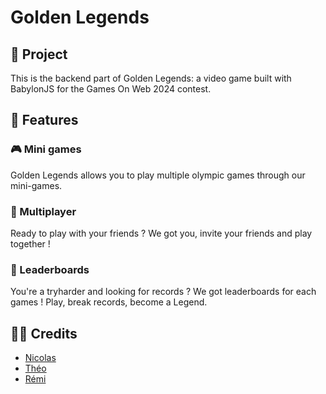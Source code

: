 # Golden Legends

## 🚀 Project
This is the backend part of Golden Legends: a video game built with BabylonJS for the Games On Web 2024 contest.

## 🧬 Features

### 🎮 Mini games
Golden Legends allows you to play multiple olympic games through our mini-games. 

### 👥 Multiplayer
Ready to play with your friends ? We got you, invite your friends and play together !

### 🥇 Leaderboards
You're a tryharder and looking for records ? We got leaderboards for each games ! Play, break records, become a Legend.

## 🧑‍💻 Credits
- [Nicolas](https://github.com/nicolasjp)
- [Théo](https://github.com/Shannorr)
- [Rémi](https://github.com/RemiSaurel)
